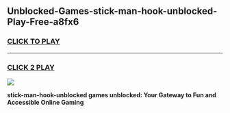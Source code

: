 
## Unblocked-Games-stick-man-hook-unblocked-Play-Free-a8fx6
<h3>
<a href="https://premium76.site?title=stick-man-hook-unblocked&ref=23A">CLICK TO PLAY</a></h3>
<hr>

<h3>
<a href="https://premium76.site?title=stick-man-hook-unblocked&ref=23A">CLICK 2 PLAY</a>
  
</h3>

<a href="https://premium76.site?title=stick-man-hook-unblocked&ref=23A"><img src="https://clearcache.store/games.png"></a>


**stick-man-hook-unblocked games unblocked: Your Gateway to Fun and Accessible Online Gaming**
